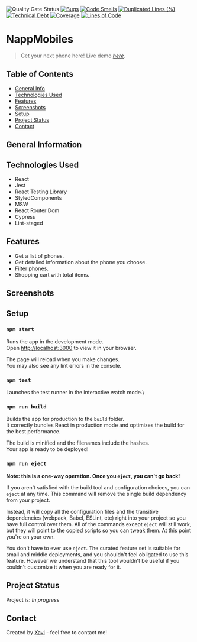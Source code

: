 ![Quality Gate Status](https://sonarcloud.io/api/project_badges/measure?project=pastordesoles_napp-mobiles-xsb&metric=alert_status) [![Bugs](https://sonarcloud.io/api/project_badges/measure?project=pastordesoles_napp-mobiles-xsb&metric=bugs)](https://sonarcloud.io/summary/new_code?id=pastordesoles_napp-mobiles-xsb) [![Code Smells](https://sonarcloud.io/api/project_badges/measure?project=pastordesoles_napp-mobiles-xsb&metric=code_smells)](https://sonarcloud.io/summary/new_code?id=pastordesoles_napp-mobiles-xsb) [![Duplicated Lines (%)](https://sonarcloud.io/api/project_badges/measure?project=pastordesoles_napp-mobiles-xsb&metric=duplicated_lines_density)](https://sonarcloud.io/summary/new_code?id=pastordesoles_napp-mobiles-xsb) [![Technical Debt](https://sonarcloud.io/api/project_badges/measure?project=pastordesoles_napp-mobiles-xsb&metric=sqale_index)](https://sonarcloud.io/summary/new_code?id=pastordesoles_napp-mobiles-xsb) [![Coverage](https://sonarcloud.io/api/project_badges/measure?project=pastordesoles_napp-mobiles-xsb&metric=coverage)](https://sonarcloud.io/summary/new_code?id=pastordesoles_napp-mobiles-xsb) [![Lines of Code](https://sonarcloud.io/api/project_badges/measure?project=pastordesoles_napp-mobiles-xsb&metric=ncloc)](https://sonarcloud.io/summary/new_code?id=pastordesoles_napp-mobiles-xsb)

# NappMobiles

> Get your next phone here!
> Live demo [_here_](https://napp-mobiles-xsb.netlify.app/). <!-- If you have the project hosted somewhere, include the link here. -->

## Table of Contents

- [General Info](#general-information)
- [Technologies Used](#technologies-used)
- [Features](#features)
- [Screenshots](#screenshots)
- [Setup](#setup)
- [Project Status](#project-status)
- [Contact](#contact)
<!-- * [License](#license) -->

## General Information

## Technologies Used

- React
- Jest
- React Testing Library
- StyledComponents
- MSW
- React Router Dom
- Cypress
- Lint-staged

## Features

- Get a list of phones.
- Get detailed information about the phone you choose.
- Filter phones.
- Shopping cart with total items.

## Screenshots

## Setup

### `npm start`

Runs the app in the development mode.\
Open [http://localhost:3000](http://localhost:3000) to view it in your browser.

The page will reload when you make changes.\
You may also see any lint errors in the console.

### `npm test`

Launches the test runner in the interactive watch mode.\

### `npm run build`

Builds the app for production to the `build` folder.\
It correctly bundles React in production mode and optimizes the build for the best performance.

The build is minified and the filenames include the hashes.\
Your app is ready to be deployed!

### `npm run eject`

**Note: this is a one-way operation. Once you `eject`, you can't go back!**

If you aren't satisfied with the build tool and configuration choices, you can `eject` at any time. This command will remove the single build dependency from your project.

Instead, it will copy all the configuration files and the transitive dependencies (webpack, Babel, ESLint, etc) right into your project so you have full control over them. All of the commands except `eject` will still work, but they will point to the copied scripts so you can tweak them. At this point you're on your own.

You don't have to ever use `eject`. The curated feature set is suitable for small and middle deployments, and you shouldn't feel obligated to use this feature. However we understand that this tool wouldn't be useful if you couldn't customize it when you are ready for it.

## Project Status

Project is: _In progress_

## Contact

Created by [Xavi](https://www.linkedin.com/in/xaviersansb/) - feel free to contact me!
